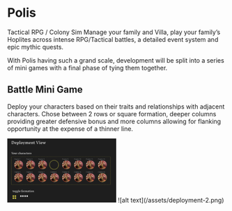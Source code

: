 # Polis
Tactical RPG / Colony Sim
Manage your family and Villa, play your family’s Hoplites across intense RPG/Tactical battles, a detailed event system and epic mythic quests.

With Polis having such a grand scale, development will be split into a series of mini games with a final phase of tying them together.

## Battle Mini Game
Deploy your characters based on their traits and relationships with adjacent characters. Chose between 2 rows or square formation, deeper columns providing greater defensive bonus and more columns allowing for flanking opportunity at the expense of a thinner line.


<img src="/assets/deployment-1.png" width="250" />
![alt text](/assets/deployment-2.png)
